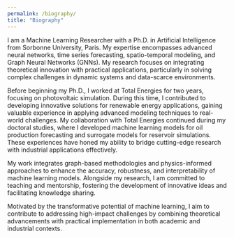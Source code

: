 ```yaml
---
permalink: /biography/
title: "Biography"
---
```


I am a Machine Learning Researcher with a Ph.D. in Artificial Intelligence from Sorbonne University, Paris. My expertise encompasses advanced neural networks, time series forecasting, spatio-temporal modeling, and Graph Neural Networks (GNNs). My research focuses on integrating theoretical innovation with practical applications, particularly in solving complex challenges in dynamic systems and data-scarce environments.

Before beginning my Ph.D., I worked at Total Energies for two years, focusing on photovoltaic simulation. During this time, I contributed to developing innovative solutions for renewable energy applications, gaining valuable experience in applying advanced modeling techniques to real-world challenges. My collaboration with Total Energies continued during my doctoral studies, where I developed machine learning models for oil production forecasting and surrogate models for reservoir simulations. These experiences have honed my ability to bridge cutting-edge research with industrial applications effectively.

My work integrates graph-based methodologies and physics-informed approaches to enhance the accuracy, robustness, and interpretability of machine learning models. Alongside my research, I am committed to teaching and mentorship, fostering the development of innovative ideas and facilitating knowledge sharing.

Motivated by the transformative potential of machine learning, I aim to contribute to addressing high-impact challenges by combining theoretical advancements with practical implementation in both academic and industrial contexts.

